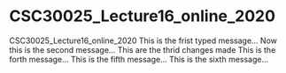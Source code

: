 # CSC30025_Lecture16_online_2020
CSC30025_Lecture16_online_2020
This is the frist typed message...
Now this is the second message...
This are the thrid changes made
This is the forth message...
This is the fifth message...
This is the sixth message...

